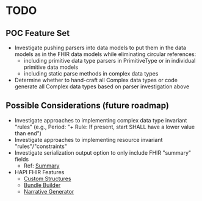 # TODO

## POC Feature Set

- Investigate pushing parsers into data models to put them in the data models as in the FHIR data models while
  eliminating circular references:
  - including primitive data type parsers in PrimitiveType or in individual primitive data models
  - including static parse methods in complex data types
- Determine whether to hand-craft all Complex data types or code generate all Complex data types based on parser
  investigation above

## Possible Considerations (future roadmap)

- Investigate approaches to implementing complex data type invariant "rules" (e.g., Period: "+ Rule: If present,
  start SHALL have a lower value than end")
- Investigate approaches to implementing resource invariant "rules"/"constraints"
- Investigate serialization output option to only include FHIR "summary" fields
  - Ref: [Summary](https://hl7.org/fhir/r4/search.html#summary)
- HAPI FHIR Features
  - [Custom Structures](https://hapifhir.io/hapi-fhir/docs/model/custom_structures.html)
  - [Bundle Builder](https://hapifhir.io/hapi-fhir/docs/model/bundle_builder.html)
  - [Narrative Generator](https://hapifhir.io/hapi-fhir/docs/model/narrative_generation.html)
